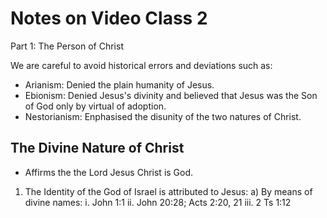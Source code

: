 # Notes on Video Class 2

Part 1: The Person of Christ

We are careful to avoid historical errors and deviations such as:

- Arianism: Denied the plain humanity of Jesus.
- Ebionism: Denied Jesus's divinity and believed that Jesus was the Son of God only by virtual of adoption.
- Nestorianism: Enphasised the disunity of the two natures of Christ.

## The Divine Nature of Christ

- Affirms the the Lord Jesus Christ is God.

1) The Identity of the God of Israel is attributed to Jesus:
  a) By means of divine names:
    i.   John 1:1
    ii.  John 20:28; Acts 2:20, 21
    iii. 2 Ts 1:12

